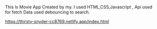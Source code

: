 This Is Movie App Created by my.
I used HTML,CSS,Javascript , Api used for fetch Data 
used debouncing to search.
 
https://thirsty-snyder-cc8769.netlify.app/index.html
